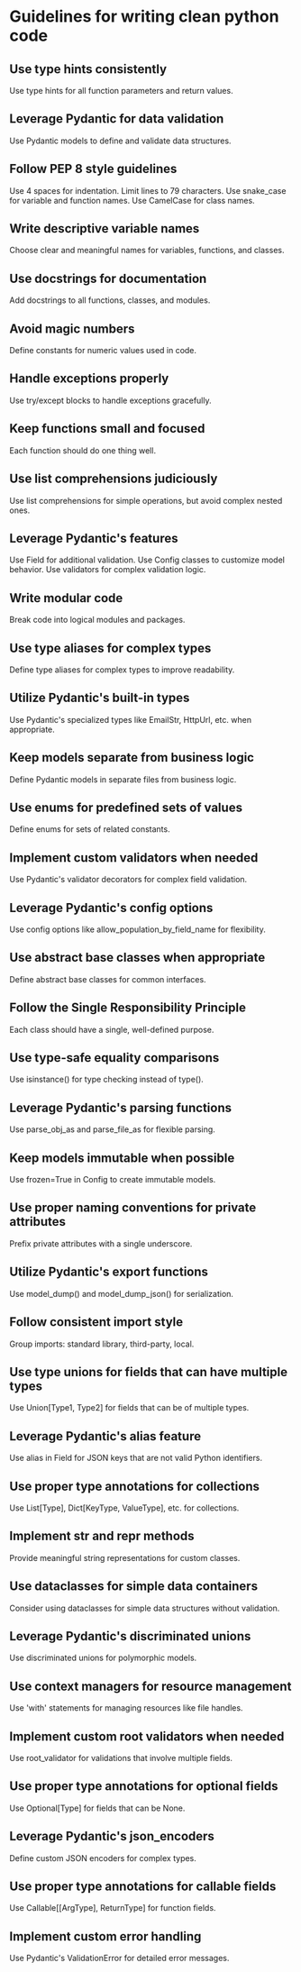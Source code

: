
# Guidelines for writing clean python code

## Use type hints consistently
Use type hints for all function parameters and return values.

## Leverage Pydantic for data validation
Use Pydantic models to define and validate data structures.

## Follow PEP 8 style guidelines 
Use 4 spaces for indentation.
Limit lines to 79 characters.
Use snake_case for variable and function names.
Use CamelCase for class names.

## Write descriptive variable names
Choose clear and meaningful names for variables, functions, and classes.

## Use docstrings for documentation
Add docstrings to all functions, classes, and modules.

## Avoid magic numbers
Define constants for numeric values used in code.

## Handle exceptions properly
Use try/except blocks to handle exceptions gracefully.

## Keep functions small and focused
Each function should do one thing well.

## Use list comprehensions judiciously
Use list comprehensions for simple operations, but avoid complex nested ones.

## Leverage Pydantic's features
Use Field for additional validation.
Use Config classes to customize model behavior.
Use validators for complex validation logic.

## Write modular code
Break code into logical modules and packages.

## Use type aliases for complex types
Define type aliases for complex types to improve readability.

## Utilize Pydantic's built-in types
Use Pydantic's specialized types like EmailStr, HttpUrl, etc. when appropriate.

## Keep models separate from business logic
Define Pydantic models in separate files from business logic.

## Use enums for predefined sets of values
Define enums for sets of related constants.

## Implement custom validators when needed
Use Pydantic's validator decorators for complex field validation.

## Leverage Pydantic's config options
Use config options like allow_population_by_field_name for flexibility.

## Use abstract base classes when appropriate
Define abstract base classes for common interfaces.

## Follow the Single Responsibility Principle
Each class should have a single, well-defined purpose.

## Use type-safe equality comparisons
Use isinstance() for type checking instead of type().

## Leverage Pydantic's parsing functions
Use parse_obj_as and parse_file_as for flexible parsing.

## Keep models immutable when possible
Use frozen=True in Config to create immutable models.

## Use proper naming conventions for private attributes
Prefix private attributes with a single underscore.

## Utilize Pydantic's export functions
Use model_dump() and model_dump_json() for serialization.

## Follow consistent import style
Group imports: standard library, third-party, local.

## Use type unions for fields that can have multiple types
Use Union[Type1, Type2] for fields that can be of multiple types.

## Leverage Pydantic's alias feature
Use alias in Field for JSON keys that are not valid Python identifiers.

## Use proper type annotations for collections
Use List[Type], Dict[KeyType, ValueType], etc. for collections.

## Implement __str__ and __repr__ methods
Provide meaningful string representations for custom classes.

## Use dataclasses for simple data containers
Consider using dataclasses for simple data structures without validation.

## Leverage Pydantic's discriminated unions
Use discriminated unions for polymorphic models.

## Use context managers for resource management
Use 'with' statements for managing resources like file handles.

## Implement custom root validators when needed
Use root_validator for validations that involve multiple fields.

## Use proper type annotations for optional fields
Use Optional[Type] for fields that can be None.

## Leverage Pydantic's json_encoders
Define custom JSON encoders for complex types.

## Use proper type annotations for callable fields
Use Callable[[ArgType], ReturnType] for function fields.

## Implement custom error handling
Use Pydantic's ValidationError for detailed error messages.

